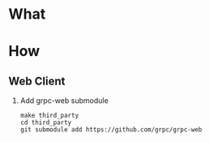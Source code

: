 # What

# How

## Web Client

1. Add grpc-web submodule

    ```shell
    make third_party
    cd third_party
    git submodule add https://github.com/grpc/grpc-web
    ```